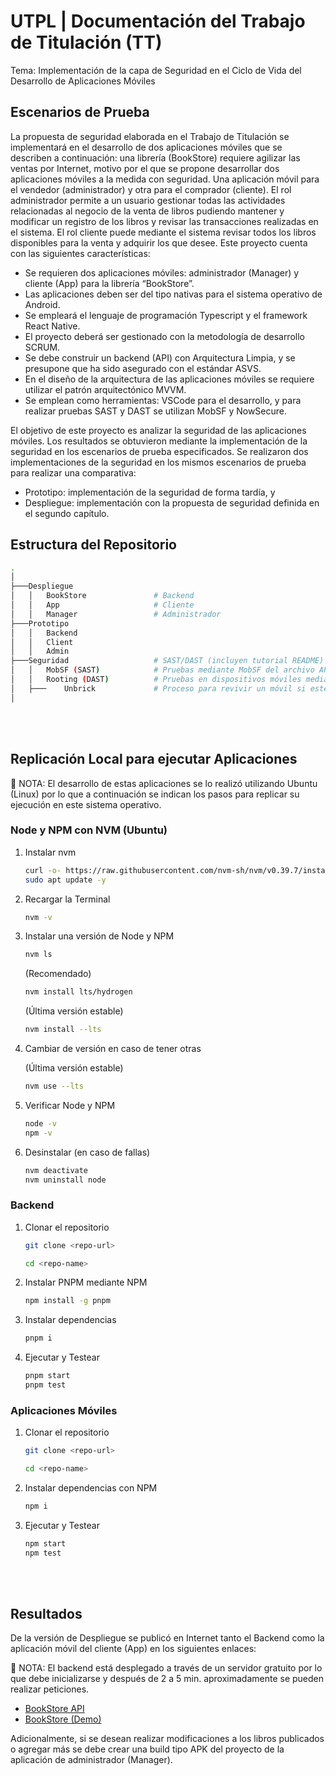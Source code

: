 # UTPL | Documentación del Trabajo de Titulación (TT)

Tema: Implementación de la capa de Seguridad en el Ciclo de Vida del Desarrollo de Aplicaciones Móviles

## Escenarios de Prueba

La propuesta de seguridad elaborada en el Trabajo de Titulación se implementará en el desarrollo de dos aplicaciones móviles que se describen a continuación: una librería (BookStore) requiere agilizar las ventas por Internet, motivo por el que se propone desarrollar dos aplicaciones móviles a la medida con seguridad. Una aplicación móvil para el vendedor (administrador) y otra para el comprador (cliente). El rol administrador permite a un usuario gestionar todas las actividades relacionadas al negocio de la venta de libros pudiendo mantener y modificar un registro de los libros y revisar las transacciones realizadas en el sistema. El rol cliente puede mediante el sistema revisar todos los libros disponibles para la venta y adquirir los que desee. Este proyecto cuenta con las siguientes características: 

- Se requieren dos aplicaciones móviles: administrador (Manager) y cliente (App) para la librería “BookStore”.
- Las aplicaciones deben ser del tipo nativas para el sistema operativo de Android.
- Se empleará el lenguaje de programación Typescript y el framework React Native.
- El proyecto deberá ser gestionado con la metodología de desarrollo SCRUM.
- Se debe construir un backend (API) con Arquitectura Limpia, y se presupone que ha sido asegurado con el estándar ASVS.
- En el diseño de la arquitectura de las aplicaciones móviles se requiere utilizar el patrón arquitectónico MVVM.
- Se emplean como herramientas: VSCode para el desarrollo, y para realizar pruebas SAST y DAST se utilizan MobSF y NowSecure.

El objetivo de este proyecto es analizar la seguridad de las aplicaciones móviles. Los resultados se obtuvieron mediante la implementación de la seguridad en los escenarios de prueba especificados. Se realizaron dos implementaciones de la seguridad en los mismos escenarios de prueba para realizar una comparativa: 

- Prototipo: implementación de la seguridad de forma tardía, y
- Despliegue: implementación con la propuesta de seguridad definida en el segundo capítulo.

## Estructura del Repositorio

```bash
.
│
├───Despliegue
│   │   BookStore               # Backend
│   │   App                     # Cliente
│   │   Manager                 # Administrador
├───Prototipo
│   │   Backend
│   │   Client
│   │   Admin
├───Seguridad                   # SAST/DAST (incluyen tutorial README)
│   │   MobSF (SAST)            # Pruebas mediante MobSF del archivo APK
│   │   Rooting (DAST)          # Pruebas en dispositivos móviles mediante Rooting
│   ├───    Unbrick             # Proceso para revivir un móvil si este se Brickea
│
```

<br/>
<br/>

## Replicación Local para ejecutar Aplicaciones

📌 NOTA: El desarrollo de estas aplicaciones se lo realizó utilizando Ubuntu (Linux) por lo que a continuación se indican los pasos para replicar su ejecución en este sistema operativo.

### Node y NPM con NVM (Ubuntu)

1. Instalar nvm

    ```bash
    curl -o- https://raw.githubusercontent.com/nvm-sh/nvm/v0.39.7/install.sh | bash
    sudo apt update -y
    ```

1. Recargar la Terminal

    ```bash
    nvm -v
    ```

1. Instalar una versión de Node y NPM

    ```bash
    nvm ls
    ```

    (Recomendado)
    ```bash
    nvm install lts/hydrogen
    ```
    (Última versión estable)
    ```bash
    nvm install --lts
    ```

1. Cambiar de versión en caso de tener otras

    (Última versión estable)
    ```bash
    nvm use --lts
    ```

1. Verificar Node y NPM

    ```bash
    node -v
    npm -v
    ```

1. Desinstalar (en caso de fallas)

    ```bash
    nvm deactivate
    nvm uninstall node
    ```

### Backend

1. Clonar el repositorio

    ```bash
    git clone <repo-url>
    ```
    ```bash
    cd <repo-name>
    ```

1. Instalar PNPM mediante NPM

    ```bash
    npm install -g pnpm
    ```

1. Instalar dependencias

    ```bash
    pnpm i
    ```

1. Ejecutar y Testear

    ```bash
    pnpm start
    pnpm test
    ```

### Aplicaciones Móviles

1. Clonar el repositorio

    ```bash
    git clone <repo-url>
    ```
    ```bash
    cd <repo-name>
    ```

1. Instalar dependencias con NPM

    ```bash
    npm i
    ```

1. Ejecutar y Testear

    ```bash
    npm start
    npm test
    ```

<br/>
<br/>

## Resultados

De la versión de Despliegue se publicó en Internet tanto el Backend como la aplicación móvil del cliente (App) en los siguientes enlaces:

📌 NOTA: El backend está desplegado a través de un servidor gratuito por lo que debe inicializarse y después de 2 a 5 min. aproximadamente se pueden realizar peticiones.

- [BookStore API](https://utpl-tt-bookstore.azurewebsites.net/api/books)
- [BookStore (Demo)](https://play.google.com/store/apps/details?id=com.daochoa6.bookstoreapp)

Adicionalmente, si se desean realizar modificaciones a los libros publicados o agregar más se debe crear una build tipo APK del proyecto de la aplicación de administrador (Manager).